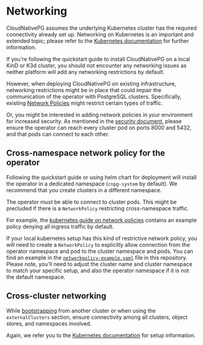 <!-- SPDX-License-Identifier: CC-BY-4.0 -->
# Networking

CloudNativePG assumes the underlying Kubernetes cluster has the required
connectivity already set up.
Networking on Kubernetes is an important and extended topic; please refer to
the [Kubernetes documentation](https://kubernetes.io/docs/concepts/services-networking/) for further information.

If you're following the quickstart guide to install CloudNativePG on a local KinD or K3d cluster, you should not encounter any networking issues as neither
platform will add any networking restrictions by default.

However, when deploying CloudNativePG on existing infrastructure, networking
restrictions might be in place that could impair the communication of the
operator with PostgreSQL clusters.
Specifically, existing [Network Policies](https://kubernetes.io/docs/concepts/services-networking/network-policies/)
might restrict certain types of traffic.

Or, you might be interested in adding network policies in your environment for
increased security.
As mentioned in the [security document](security.md), please ensure the operator can reach every cluster pod on ports 8000 and 5432, and that pods can connect to each other.

## Cross-namespace network policy for the operator

Following the quickstart guide or using helm chart for deployment will install the operator in
a dedicated namespace (`cnpg-system` by default).
We recommend that you create clusters in a different namespace.

The operator *must* be able to connect to cluster pods.
This might be precluded if there is a `NetworkPolicy` restricting
cross-namespace traffic.

For example, the
[kubernetes guide on network policies](https://kubernetes.io/docs/concepts/services-networking/network-policies/)
contains an example policy denying all ingress traffic by default.

If your local kubernetes setup has this kind of restrictive network policy, you
will need to create a `NetworkPolicy` to explicitly allow connection from the
operator namespace and pod to the cluster namespace and pods. You can find an example in the
[`networkpolicy-example.yaml`](samples/networkpolicy-example.yaml) file in this repository.
Please note, you'll need to adjust the cluster name and cluster namespace to
match your specific setup, and also the operator namespace if it is not
the default namespace.

## Cross-cluster networking

While [bootstrapping](bootstrap.md) from another cluster or when using the `externalClusters` section,
ensure connectivity among all clusters, object stores, and namespaces involved.

Again, we refer you to the [Kubernetes documentation](https://kubernetes.io/docs/concepts/services-networking/)
for setup information.
